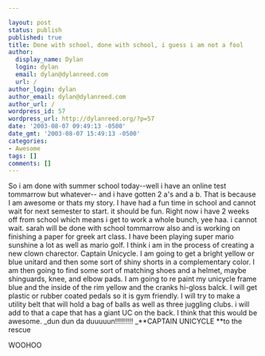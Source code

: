 ```yaml
---

layout: post
status: publish
published: true
title: Done with school, done with school, i guess i am not a fool
author:
  display_name: Dylan
  login: dylan
  email: dylan@dylanreed.com
  url: /
author_login: dylan
author_email: dylan@dylanreed.com
author_url: /
wordpress_id: 57
wordpress_url: http://dylanreed.org/?p=57
date: '2003-08-07 09:49:13 -0500'
date_gmt: '2003-08-07 15:49:13 -0500'
categories:
- Awesome
tags: []
comments: []
---
```


So i am done with summer school today--well i have an online test tommarrow but whatever-- and i have gotten 2 a's and a b. That is because I am awesome or thats my story. I have had a fun time in school and cannot wait for next semester to start. it should be fun. Right now i have 2 weeks off from school which means i get to work a whole bunch, yee haa. i cannot wait. sarah will be done with school tommarrow also and is working on finishing a paper for greek art class. I have been playing super mario sunshine a lot as well as mario golf. I think i am in the process of creating a new clown charector. Captain Unicycle. I am going to get a bright yellow or blue unitard and then some sort of shiny shorts in a complementary color. I am then going to find some sort of matching shoes and a helmet, maybe shinguards, knee, and elbow pads. I am going to re paint my unicycle frame blue and the inside of the rim yellow and the cranks hi-gloss balck. I will get plastic or rubber coated pedals so it is gym friendly. I will try to make a utility belt that will hold a bag of balls as well as three juggling clubs. i will add to that a cape that has a giant UC on the back. I think that this would be awesome. _dun dun da duuuuun!!!!!!!!! _**CAPTAIN UNICYCLE **to the rescue

WOOHOO
